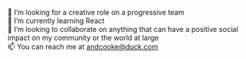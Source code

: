 👀 I’m looking for a creative role on a progressive team<BR>
🌱 I’m currently learning React<BR>
💞️ I’m looking to collaborate on anything that can have a positive social impact on my community or the world at large<BR>
📫 You can reach me at andcooke@duck.com<BR>
